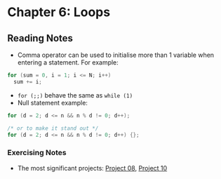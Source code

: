 # Chapter 6: Loops

## Reading Notes

- Comma operator can be used to initialise more than 1 variable when entering a statement. For example:

```C
for (sum = 0, i = 1; i <= N; i++)
  sum += i;
```

- `for (;;)` behave the same as `while (1)`
- Null statement example: 

```C
for (d = 2; d <= n && n % d != 0; d++);

/* or to make it stand out */
for (d = 2; d <= n && n % d != 0; d++) {};
```

### Exercising Notes
- The most significant projects: [Project 08](./projects/08.c), [Project 10](./projects/10.c)